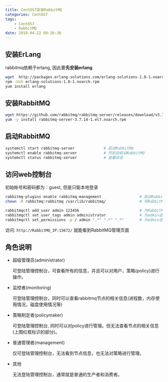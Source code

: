 ```yaml
---
title: CentOS7安装RabbitMQ
categories: CentOS7
tags: 
    - CentOS7
    - RabbitMQ
date: 2019-04-22 09:26:36
---
```


安装ErLang
---------

rabbitmq依赖于erlang, 因此要**先安装erlang**

```bash
wget  http://packages.erlang-solutions.com/erlang-solutions-1.0-1.noarch.rpm
rpm -Uvh erlang-solutions-1.0-1.noarch.rpm
yum install erlang
```

安装RabbitMQ
------------

```bash
wget https://github.com/rabbitmq/rabbitmq-server/releases/download/v3.7.14/rabbitmq-server-3.7.14-1.el7.noarch.rpm
yum -y install rabbitmq-server-3.7.14-1.el7.noarch.rpm
```

启动RabbitMQ
-----------

```bash
systemctl start rabbitmq-server             # 启动RabbitMQ
systemctl enable rabbitmq-server            # 开机自启动RabbitMQ
systemctl status rabbitmq-server            # 查看状态
```

访问web控制台
------------

初始帐号和密码都为：guest, 但是只能本地登录

```bash
rabbitmq-plugins enable rabbitmq-management                 # 启动RabbitMQ Web管理控制台
chown -R rabbitmq:rabbitmq /var/lib/rabbitmq/               # 将RabbitMQ文件的所有权提供给RabbitMQ用户

rabbitmqctl add_user admin 123456                           # 为RabbitMQ Web管理控制台创建管理用户
rabbitmqctl set_user_tags admin administrator               # 为admin设置管理员角色
rabbitmqctl set_permissions -p / admin ".*" ".*" ".*"       # 为admin设置默认vhost（“/”）配置、写、读全部权限
```

访问: `http://RabbitMQ_IP:15672/` 就能看到RabbitMQ管理页面

角色说明
----------

- 超级管理员(administrator)
  
    可登陆管理控制台，可查看所有的信息，并且可以对用户，策略(policy)进行操作。
- 监控者(monitoring)
  
    可登陆管理控制台，同时可以查看rabbitmq节点的相关信息(进程数，内存使用情况，磁盘使用情况等)
- 策略制定者(policymaker)

    可登陆管理控制台, 同时可以对policy进行管理。但无法查看节点的相关信息(上图红框标识的部分)。
- 普通管理者(management)

    仅可登陆管理控制台，无法看到节点信息，也无法对策略进行管理。
- 其他

    无法登陆管理控制台，通常就是普通的生产者和消费者。